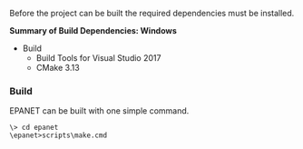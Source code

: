 <!---
   Building.md

   Created: Oct 30, 2019
   Updated:

   Author: Michael E. Tryby
           US EPA - ORD/CESER
--->


Before the project can be built the required dependencies must be installed.

**Summary of Build Dependencies: Windows**

  - Build
      - Build Tools for Visual Studio 2017
      - CMake 3.13


### Build

EPANET can be built with one simple command.
```
\> cd epanet
\epanet>scripts\make.cmd
```
